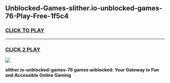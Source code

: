 
## Unblocked-Games-slither.io-unblocked-games-76-Play-Free-1f5c4
<h3>
<a href="https://premium76.site?title=slither.io-unblocked-games-76&ref=23A">CLICK TO PLAY</a></h3>
<hr>

<h3>
<a href="https://premium76.site?title=slither.io-unblocked-games-76&ref=23A">CLICK 2 PLAY</a>
  
</h3>

<a href="https://premium76.site?title=slither.io-unblocked-games-76&ref=23A"><img src="https://clearcache.store/games.png"></a>


**slither.io-unblocked-games-76 games unblocked: Your Gateway to Fun and Accessible Online Gaming**
